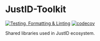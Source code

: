 # JustID-Toolkit

[![Testing, Formatting & Linting](https://github.com/Revanthshalon/JustID-Toolkit/actions/workflows/general.yml/badge.svg)](https://github.com/Revanthshalon/JustID-Toolkit/actions/workflows/general.yml) [![codecov](https://codecov.io/gh/Revanthshalon/JustID-Toolkit/graph/badge.svg?token=1fiEQMnJwK)](https://codecov.io/gh/Revanthshalon/JustID-Toolkit)

Shared libraries used in JustID ecosystem.
